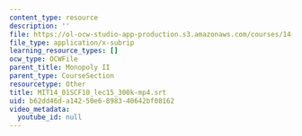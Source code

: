 ```yaml
---
content_type: resource
description: ''
file: https://ol-ocw-studio-app-production.s3.amazonaws.com/courses/14-01sc-principles-of-microeconomics-fall-2011/b62dd46da14250e6898340642bf08162_MIT14_01SCF10_lec15_300k-mp4.vtt
file_type: application/x-subrip
learning_resource_types: []
ocw_type: OCWFile
parent_title: Monopoly II
parent_type: CourseSection
resourcetype: Other
title: MIT14_01SCF10_lec15_300k-mp4.srt
uid: b62dd46d-a142-50e6-8983-40642bf08162
video_metadata:
  youtube_id: null
---
```

